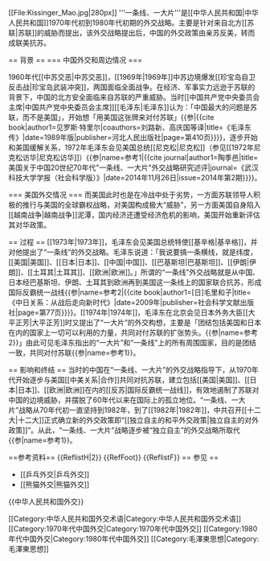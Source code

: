 [[File:Kissinger_Mao.jpg|280px]]
'''一条线、一大片'''是[[中华人民共和国|中华人民共和国]]1970年代初到1980年代初期的外交战略。主要是针对来自北方[[苏联|苏联]]的威胁而提出，该外交战略提出后，中国的外交政策由亲苏反美，转而成联美抗苏。

== 背景 ==
=== 中国外交和周边情况 ===

1960年代[[中苏交恶|中苏交恶]]，[[1969年|1969年]]中苏边境爆发[[珍宝岛自卫反击战|珍宝岛武装冲突]]，两国面临全面战争。在经济、军事实力远逊于苏联的背景下，中国的北方安全面临来自苏联的严重威胁。当时[[中国共产党中央委员会主席|中国共产党中央委员会主席]][[毛泽东|毛泽东]]认为：「中国最大的问题是苏联，而不是美国」，开始想「用美国这张牌来对付苏联」{{参|{{cite book|author1=见罗斯·特里尔|coauthors=刘路新、高庆国等译|title=《毛泽东传》|date=1989年版|publisher=河北人民出版社|page=第410页}}}}，逐步开始和美国缓解关系，1972年毛泽东会见美国总统[[尼克松|尼克松]]（参见[[1972年尼克松访华|尼克松访华]]）{{参|name=参考1|{{cite journal|author1=陶季邑|title=美国关于中国20世纪70年代"一条线、一大片"外交战略研究述评|journal=《武汉科技大学学报（社会科学版）》|date=2014年11月26日|issue=2014年第2期}}}}。

=== 美国外交情况 ===
而美国此时也是在冷战中处于劣势，一方面苏联领导人积极的推行与美国的全球霸权战略，对美国构成极大“威胁”，另一方面美国自身陷入[[越南战争|越南战争]]泥潭，国内经济还遭受经济危机的影响，美国开始重新评估其对华政策。

== 过程 ==
[[1973年|1973年]]，毛泽东会见美国总统特使[[基辛格|基辛格]]，并对他提出了“一条线”的外交战略。毛泽东说道：「我说要搞一条横线，就是纬度，[[美国|美国]]、[[日本|日本]]、[[中国|中国]]、[[巴基斯坦|巴基斯坦]]、[[伊朗|伊朗]]、[[土耳其|土耳其]]、[[欧洲|欧洲]]。」所谓的“一条线”外交战略就是从中国、日本经巴基斯坦、伊朗、土耳其到欧洲再到美国这一条线上的国家联合抗苏，形成国际反霸统一战线{{参|name=参考2|{{cite book|author1=[日]毛里和子|title=《中日关系：从战后走向新时代》|date=2009年|publisher=社会科学文献出版社|page=第77页}}}}。[[1974年|1974年]]，毛泽东在北京会见日本外务大臣[[大平正芳|大平正芳]]时又提出了“一大片”的外交构想，主要是「团结包括美国和日本在内的国家上一切可以利用的力量，共同对付苏联的扩张势头。{{参|name=参考2}}」由此可见毛泽东指出的“一大片”和“一条线”上的所有周围国家，目的是团结一致，共同对付苏联{{参|name=参考1}}。

== 影响和终结 ==
当时的中国在“一条线、一大片”的外交战略指导下，从1970年代开始逐步与美国[[中美关系|合作]]共同对抗苏联，建立包括[[美国|美国]]、[[日本|日本]]、[[欧洲|欧洲]]在内的[[反苏|国际反霸统一战线]]，有效地遏制了苏联对中国的边境威胁，并摆脱了60年代以来在国际上的孤立地位。“一条线、一大片”战略从70年代初一直坚持到1982年，到了[[1982年|1982年]]，中共召开[[十二大|十二大]]正式确立新的外交政策即“[[独立自主的和平外交政策|独立自主的对外政策]]”。从此，“一条线、一大片”战略逐步被“独立自主”的外交战略所取代{{参|name=参考1}}。

==参考资料==
{{ReflistH|2}}
{{RefFoot}}
{{ReflistF}}
== 参见 ==
* [[乒乓外交|乒乓外交]]
* [[熊猫外交|熊猫外交]]

{{中华人民共和国外交}}

[[Category:中华人民共和国外交术语|Category:中华人民共和国外交术语]]
[[Category:1970年代中国外交|Category:1970年代中国外交]]
[[Category:1980年代中国外交|Category:1980年代中国外交]]
[[Category:毛澤東思想|Category:毛澤東思想]]